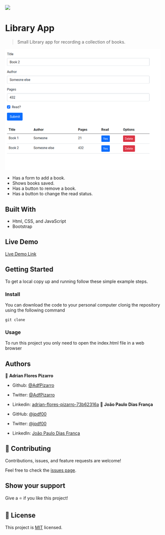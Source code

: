![](https://img.shields.io/badge/Microverse-blueviolet)

# Library App

> Small Library app for recording a collection of books.

![screenshot](./features/img/app_screenshot.png)

 - Has a form to add a book.
 - Shows books saved.
 - Has a button to remove a book.
 - Has a button to change the read status.

## Built With

- Html, CSS, and JavaScript
- Bootstrap

## Live Demo

[Live Demo Link](https://jpdf00.github.io/library-app/)

## Getting Started


To get a local copy up and running follow these simple example steps.

### Install

You can download the code to your personal computer clonig the repository using the following command

```
git clone
```

### Usage

To run this project you only need to open the index.html file in a web browser



## Authors

👤 **Adrian Flores Pizarro**

- Github: [@AdfPizarro](https://github.com/AdfPizarro)
- Twitter: [@AdfPizarro](https://twitter.com/adfpizarro)
- Linkedin: [adrian-flores-pizarro-73b62316a](https://www.linkedin.com/in/adrian-flores-pizarro-73b62316a/)
👤 **João Paulo Dias França**

- GitHub: [@jpdf00](https://github.com/jpdf00)
- Twitter: [@jpdf00](https://twitter.com/jpdf00)
- LinkedIn: [João Paulo Dias França](https://www.linkedin.com/in/jpdf00/)

## 🤝 Contributing

Contributions, issues, and feature requests are welcome!

Feel free to check the [issues page](https://github.com/jpdf00/library-app/issues).

## Show your support

Give a ⭐️ if you like this project!



## 📝 License

This project is [MIT](./LICENSE) licensed.
